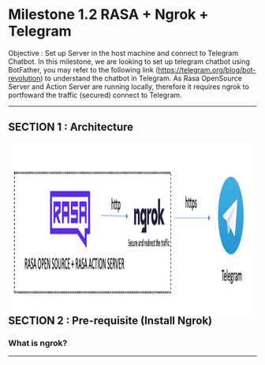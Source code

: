 # Milestone 1.2 RASA + Ngrok + Telegram

Objective : Set up Server in the host machine and connect to Telegram Chatbot.
In this milestone, we are looking to set up telegram chatbot using BotFather, you may refer to the following link (https://telegram.org/blog/bot-revolution) to understand the chatbot in Telegram. As Rasa OpenSource Server and Action Server are running locally, therefore it requires ngrok to portfoward the traffic (secured) connect to Telegram.

---

## SECTION 1 : Architecture 

<img src="https://github.com/KevinChngJY/stock_advisor_bot/blob/main/Image/Screenshot%202021-08-29%20at%204.32.06%20PM.png" width="855" height="350"
     style="float: left; margin-right: 0px;" />

---

## SECTION 2 : Pre-requisite (Install Ngrok)

### What is ngrok?

---

